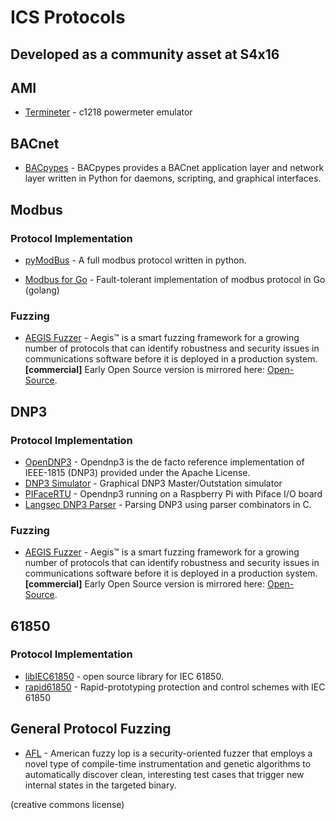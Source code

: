 # ICS Protocols 
## Developed as a community asset at S4x16

## AMI
* [Termineter](https://github.com/GrayHatLabs/john_commor_c1218) - c1218 powermeter emulator

## BACnet
* [BACpypes](https://github.com/JoelBender/bacpypes) - BACpypes provides a BACnet application layer and network layer written in Python for daemons, scripting, and graphical interfaces.

## Modbus
### Protocol Implementation
* [pyModBus](https://github.com/bashwork/pymodbus) - A full modbus protocol written in python.

* [ Modbus for Go](https://github.com/goburrow/modbus) - Fault-tolerant implementation of modbus protocol in Go (golang)

### Fuzzing
* [AEGIS Fuzzer](https://www.automatak.com/aegis/) - Aegis™ is a smart fuzzing framework for a growing number of protocols that can identify robustness and security issues in communications software before it is deployed in a production system. **[commercial]** Early Open Source version is mirrored here: [Open-Source](aegis-opensource).

## DNP3
### Protocol Implementation
* [OpenDNP3](https://github.com/automatak/dnp3) - Opendnp3 is the de facto reference implementation of IEEE-1815 (DNP3) provided under the Apache License.
* [DNP3 Simulator](https://github.com/automatak/dnp3-simulator) - Graphical DNP3 Master/Outstation simulator
* [PIFaceRTU](https://github.com/automatak/pifacertu) - Opendnp3 running on a Raspberry Pi with Piface I/O board
* [Langsec DNP3 Parser](https://github.com/pesco/dnp3) - Parsing DNP3 using parser combinators in C.

### Fuzzing
* [AEGIS Fuzzer](https://www.automatak.com/aegis/) - Aegis™ is a smart fuzzing framework for a growing number of protocols that can identify robustness and security issues in communications software before it is deployed in a production system. **[commercial]** Early Open Source version is mirrored here: [Open-Source](aegis-opensource).

## 61850
### Protocol Implementation
* [libIEC61850](http://libiec61850.com/libiec61850/) - open source library for IEC 61850.
* [rapid61850](https://github.com/stevenblair/rapid61850) - Rapid-prototyping protection and control schemes with IEC 61850 

## General Protocol Fuzzing
* [AFL](http://lcamtuf.coredump.cx/afl/) - American fuzzy lop is a security-oriented fuzzer that employs a novel type of compile-time instrumentation and genetic algorithms to automatically discover clean, interesting test cases that trigger new internal states in the targeted binary.

(creative commons license)

